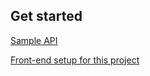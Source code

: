 ## Get started

[Sample API](../GET_STARTED_API.md)

[Front-end setup for this project](../FRONTEND_SETUP.md)
